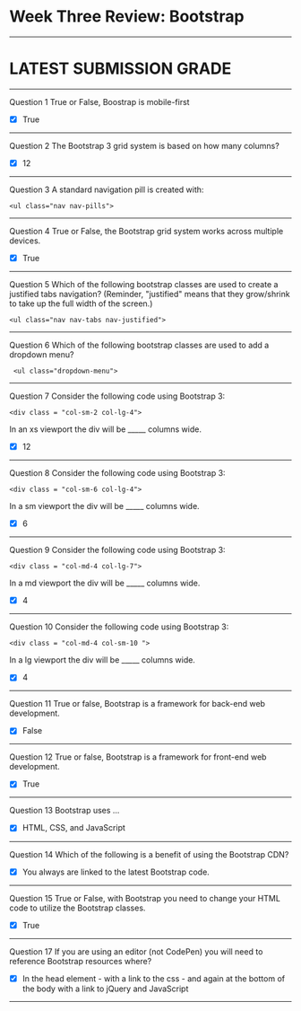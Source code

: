 # Week Three Review: Bootstrap
----------------------------------
# LATEST SUBMISSION GRADE
--------------------------

Question 1
True or False, Boostrap is mobile-first


- [x] True


--------------------------------------------

Question 2
The Bootstrap 3 grid system is based on how many columns?

- [x] 12

--------------------------------

Question 3
A standard navigation pill is created with:

```
<ul class="nav nav-pills">
```

-------------------------------

Question 4
True or False, the Bootstrap grid system works across multiple devices.


- [x] True

-----------------------------------

Question 5
Which of the following bootstrap classes are used to create a justified tabs navigation? (Reminder, "justified" means that they grow/shrink to take up the full width of the screen.)

```
<ul class="nav nav-tabs nav-justified">
```

-------------------------------

Question 6
Which of the following bootstrap classes are used to add a dropdown menu?

```
 <ul class="dropdown-menu">
 ```

---------------------------

Question 7
Consider the following code using Bootstrap 3:

```
<div class = "col-sm-2 col-lg-4">
```

In an xs viewport the div will be _____ columns wide.


- [x] 12

------------------------------------

Question 8
Consider the following code using Bootstrap 3:

```
<div class = "col-sm-6 col-lg-4">
```

In a sm viewport the div will be _____ columns wide.


- [x] 6

-----------------------------

Question 9
Consider the following code using Bootstrap 3:

```
<div class = "col-md-4 col-lg-7">
```

In a md viewport the div will be _____ columns wide.


- [x] 4

-------------------------------

Question 10
Consider the following code using Bootstrap 3:

```
<div class = "col-md-4 col-sm-10 ">
```

In a lg viewport the div will be _____ columns wide.


- [x] 4

-------------------------------------

Question 11
True or false, Bootstrap is a framework for back-end web development.


- [x] False

-----------------------------------

Question 12
True or false, Bootstrap is a framework for front-end web development.



- [x] True

------------------------------------------

Question 13
Bootstrap uses ...





- [x] HTML, CSS, and JavaScript


------------------------------

Question 14
Which of the following is a benefit of using the Bootstrap CDN?



- [x] You always are linked to the latest Bootstrap code.





-------------------------------------

Question 15
True or False, with Bootstrap you need to change your HTML code to utilize the Bootstrap classes.

- [x] True

-------------------------------------------


Question 17
If you are using an editor (not CodePen) you will need to reference Bootstrap resources where?



- [x] In the head element - with a link to the css - and again at the bottom of the body with a link to jQuery and JavaScript

-------------------------------------------
